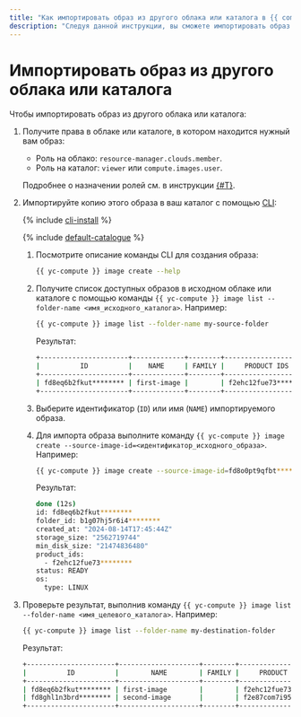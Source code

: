 ```yaml
---
title: "Как импортировать образ из другого облака или каталога в {{ compute-full-name }}"
description: "Следуя данной инструкции, вы сможете импортировать образ из другого облака или каталога." 
---
```


# Импортировать образ из другого облака или каталога

Чтобы импортировать образ из другого облака или каталога:

  1. Получите права в облаке или каталоге, в котором находится нужный вам образ:

     * Роль на облако: `resource-manager.clouds.member`.
     * Роль на каталог: `viewer` или `compute.images.user`.

     Подробнее о назначении ролей см. в инструкции [{#T}](../../../iam/operations/roles/grant.md).

  1. Импортируйте копию этого образа в ваш каталог с помощью [CLI](../../../cli/):

     {% include [cli-install](../../../_includes/cli-install.md) %}

     {% include [default-catalogue](../../../_includes/default-catalogue.md) %}

     1. Посмотрите описание команды CLI для создания образа:

        ```bash
        {{ yc-compute }} image create --help
        ```

     1. Получите список доступных образов в исходном облаке или каталоге с помощью команды `{{ yc-compute }} image list --folder-name <имя_исходного_каталога>`. Например:

        ```bash
        {{ yc-compute }} image list --folder-name my-source-folder
        ```

        Результат:

        ```bash
        +----------------------+-------------+--------+----------------------+--------+
        |          ID          |    NAME     | FAMILY |     PRODUCT IDS      | STATUS |
        +----------------------+-------------+--------+----------------------+--------+
        | fd8eq6b2fkut******** | first-image |        | f2ehc12fue73******** | READY  |
        +----------------------+-------------+--------+----------------------+--------+
        ```

     1. Выберите идентификатор (`ID`) или имя (`NAME`) импортируемого образа.

     1. Для импорта образа выполните команду `{{ yc-compute }} image create --source-image-id=<идентификатор_исходного_образа>`. Например:
     
        ```bash
        {{ yc-compute }} image create --source-image-id=fd8o0pt9qfbt********
        ```
   
        Результат:
        
        ```bash
        done (12s)
        id: fd8eq6b2fkut********
        folder_id: b1g07hj5r6i4********
        created_at: "2024-08-14T17:45:44Z"
        storage_size: "2562719744"
        min_disk_size: "21474836480"
        product_ids:
          - f2ehc12fue73********
        status: READY
        os:
          type: LINUX
        ```

   1. Проверьте результат, выполнив команду `{{ yc-compute }} image list --folder-name <имя_целевого_каталога>`. Например:

      ```bash
      {{ yc-compute }} image list --folder-name my-destination-folder
      ```

      Результат:

      ```bash
      +----------------------+--------------------+--------+----------------------+--------+
      |          ID          |        NAME        | FAMILY |     PRODUCT IDS      | STATUS |
      +----------------------+--------------------+--------+----------------------+--------+
      | fd8eq6b2fkut******** | first-image        |        | f2ehc12fue73******** | READY  |
      | fd8ghl1n3brd******** | second-image       |        | f2e87com7i95******** | READY  |
      +----------------------+--------------------+--------+----------------------+--------+
      ```